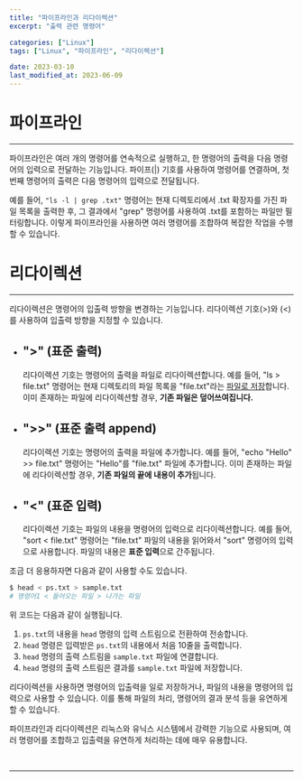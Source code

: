 ```yaml
---
title: "파이프라인과 리다이렉션"
excerpt: "출력 관련 명령어"

categories: ["Linux"]
tags: ["Linux", "파이프라인", "리다이렉션"]

date: 2023-03-10
last_modified_at: 2023-06-09
---
```


# 파이프라인

---

 파이프라인은 여러 개의 명령어를 연속적으로 실행하고, 한 명령어의 출력을 다음 명령어의 입력으로 전달하는 기능입니다. 파이프(|) 기호를 사용하여 명령어를 연결하며, 첫 번째 명령어의 출력은 다음 명령어의 입력으로 전달됩니다.

 예를 들어, `"ls -l | grep .txt"` 명령어는 현재 디렉토리에서 .txt 확장자를 가진 파일 목록을 출력한 후, 그 결과에서 "grep" 명령어를 사용하여 .txt를 포함하는 파일만 필터링합니다. 이렇게 파이프라인을 사용하면 여러 명령어를 조합하여 복잡한 작업을 수행할 수 있습니다.

# 리다이렉션

---

 리다이렉션은 명령어의 입출력 방향을 변경하는 기능입니다. 리다이렉션 기호(>)와 (<)를 사용하여 입출력 방향을 지정할 수 있습니다.

- ## ">"  (표준 출력)

   리다이렉션 기호는 명령어의 출력을 파일로 리다이렉션합니다. 예를 들어, "ls > file.txt" 명령어는 현재 디렉토리의 파일 목록을 "file.txt"라는 <u>파일로 저장</u>합니다. 이미 존재하는 파일에 리다이렉션할 경우, **기존 파일은 덮어쓰여집니다.**

- ## ">>"  (표준 출력 append)

   리다이렉션 기호는 명령어의 출력을 파일에 추가합니다. 예를 들어, "echo "Hello" >> file.txt" 명령어는 "Hello"를 "file.txt" 파일에 추가합니다. 이미 존재하는 파일에 리다이렉션할 경우, **기존 파일의 끝에 내용이 추가**됩니다.

- ## "<"  (표준 입력)

   리다이렉션 기호는 파일의 내용을 명령어의 입력으로 리다이렉션합니다. 예를 들어, "sort < file.txt" 명령어는 "file.txt" 파일의 내용을 읽어와서 "sort" 명령어의 입력으로 사용합니다. 파일의 내용은 **표준 입력**으로 간주됩니다.

조금 더 응용하자면 다음과 같이 사용할 수도 있습니다.

```bash
$ head < ps.txt > sample.txt
# 명령어1 < 들어오는 파일 > 나가는 파일
```

위 코드는 다음과 같이 실행됩니다.

1. `ps.txt`의 내용을 `head` 명령의 입력 스트림으로 전환하여 전송합니다.
2. `head` 명령은 입력받은 `ps.txt`의 내용에서 처음 10줄을 출력합니다.
3. `head` 명령의 출력 스트림을 `sample.txt` 파일에 연결합니다.
4. `head` 명령의 출력 스트림은 결과를 `sample.txt` 파일에 저장합니다.

리다이렉션을 사용하면 명령어의 입출력을 일로 저장하거나, 파일의 내용을 명령어의 입력으로 사용할 수 있습니다. 이를 통해 파일의 처리, 명령어의 결과 분석 등을 유연하게 할 수 있습니다.

파이프라인과 리다이렉션은 리눅스와 유닉스 시스템에서 강력한 기능으로 사용되며, 여러 명령어를 조합하고 입출력을 유연하게 처리하는 데에 매우 유용합니다.

<br>

---

<br>